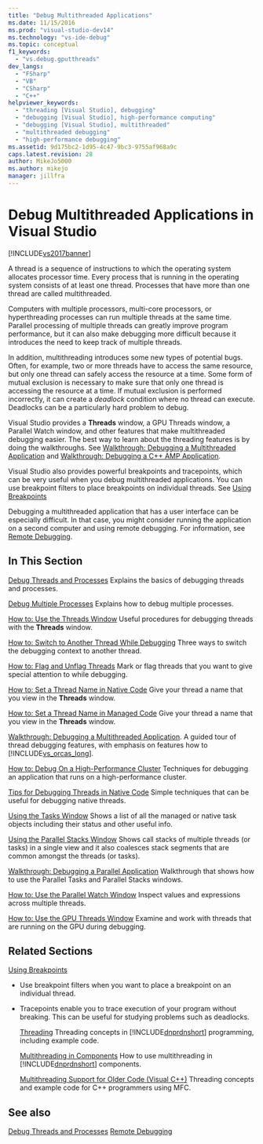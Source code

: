 ```yaml
---
title: "Debug Multithreaded Applications"
ms.date: 11/15/2016
ms.prod: "visual-studio-dev14"
ms.technology: "vs-ide-debug"
ms.topic: conceptual
f1_keywords:
  - "vs.debug.gputthreads"
dev_langs:
  - "FSharp"
  - "VB"
  - "CSharp"
  - "C++"
helpviewer_keywords:
  - "threading [Visual Studio], debugging"
  - "debugging [Visual Studio], high-performance computing"
  - "debugging [Visual Studio], multithreaded"
  - "multithreaded debugging"
  - "high-performance debugging"
ms.assetid: 9d175bc2-1d95-4c47-9bc3-9755af968a9c
caps.latest.revision: 28
author: MikeJo5000
ms.author: mikejo
manager: jillfra
---
```

# Debug Multithreaded Applications in Visual Studio
[!INCLUDE[vs2017banner](../includes/vs2017banner.md)]

A thread is a sequence of instructions to which the operating system allocates processor time. Every process that is running in the operating system consists of at least one thread. Processes that have more than one thread are called multithreaded.

 Computers with multiple processors, multi-core processors, or hyperthreading processes can run multiple threads at the same time. Parallel processing of multiple threads can greatly improve program performance, but it can also make debugging more difficult because it introduces the need to keep track of multiple threads.

 In addition, multithreading introduces some new types of potential bugs. Often, for example, two or more threads have to access the same resource, but only one thread can safely access the resource at a time. Some form of mutual exclusion is necessary to make sure that only one thread is accessing the resource at a time. If mutual exclusion is performed incorrectly, it can create a *deadlock* condition where no thread can execute. Deadlocks can be a particularly hard problem to debug.

 Visual Studio provides a **Threads** window, a GPU Threads window, a Parallel Watch window, and other features that make multithreaded debugging easier. The best way to learn about the threading features is by doing the walkthroughs. See [Walkthrough: Debugging a Multithreaded Application](../debugger/walkthrough-debugging-a-multithreaded-application.md) and [Walkthrough: Debugging a C++ AMP Application](https://msdn.microsoft.com/library/40e92ecc-f6ba-411c-960c-b3047b854fb5).

 Visual Studio also provides powerful breakpoints and tracepoints, which can be very useful when you debug multithreaded applications. You can use breakpoint filters to place breakpoints on individual threads. See [Using Breakpoints](../debugger/using-breakpoints.md)

 Debugging a multithreaded application that has a user interface can be especially difficult. In that case, you might consider running the application on a second computer and using remote debugging. For information, see [Remote Debugging](../debugger/remote-debugging.md).

## In This Section
 [Debug Threads and Processes](../debugger/debug-threads-and-processes.md)
 Explains the basics of debugging threads and processes.

 [Debug Multiple Processes](../debugger/debug-multiple-processes.md)
 Explains how to debug multiple processes.

 [How to: Use the Threads Window](../debugger/how-to-use-the-threads-window.md)
 Useful procedures for debugging threads with the **Threads** window.

 [How to: Switch to Another Thread While Debugging](../debugger/how-to-switch-to-another-thread-while-debugging.md)
 Three ways to switch the debugging context to another thread.

 [How to: Flag and Unflag Threads](../debugger/how-to-flag-and-unflag-threads.md)
 Mark or flag threads that you want to give special attention to while debugging.

 [How to: Set a Thread Name in Native Code](../debugger/how-to-set-a-thread-name-in-native-code.md)
 Give your thread a name that you view in the **Threads** window.

 [How to: Set a Thread Name in Managed Code](../debugger/how-to-set-a-thread-name-in-managed-code.md)
 Give your thread a name that you view in the **Threads** window.

 [Walkthrough: Debugging a Multithreaded Application](../debugger/walkthrough-debugging-a-multithreaded-application.md).
 A guided tour of thread debugging features, with emphasis on features how to [!INCLUDE[vs_orcas_long](../includes/vs-orcas-long-md.md)].

 [How to: Debug On a High-Performance Cluster](../debugger/how-to-debug-on-a-high-performance-cluster.md)
 Techniques for debugging an application that runs on a high-performance cluster.

 [Tips for Debugging Threads in Native Code](../debugger/tips-for-debugging-threads-in-native-code.md)
 Simple techniques that can be useful for debugging native threads.

 [Using the Tasks Window](../debugger/using-the-tasks-window.md)
 Shows a list of all the managed or native task objects including their status and other useful info.

 [Using the Parallel Stacks Window](../debugger/using-the-parallel-stacks-window.md)
 Shows call stacks of multiple threads (or tasks) in a single view and it also coalesces stack segments that are common amongst the threads (or tasks).

 [Walkthrough: Debugging a Parallel Application](../debugger/walkthrough-debugging-a-parallel-application.md)
 Walkthrough that shows how to use the Parallel Tasks and Parallel Stacks windows.

 [How to: Use the Parallel Watch Window](../debugger/how-to-use-the-parallel-watch-window.md)
 Inspect values and expressions across multiple threads.

 [How to: Use the GPU Threads Window](../debugger/how-to-use-the-gpu-threads-window.md)
 Examine and work with threads that are running on the GPU during debugging.

## Related Sections

[Using Breakpoints](../debugger/using-breakpoints.md)
- Use breakpoint filters when you want to place a breakpoint on an individual thread.

- Tracepoints enable you to trace execution of your program without breaking. This can be useful for studying problems such as deadlocks.

  [Threading](https://msdn.microsoft.com/library/7b46a7d9-c6f1-46d1-a947-ae97471bba87)
  Threading concepts in [!INCLUDE[dnprdnshort](../includes/dnprdnshort-md.md)] programming, including example code.

  [Multithreading in Components](https://msdn.microsoft.com/library/2fc31e68-fb71-4544-b654-0ce720478779)
  How to use multithreading in [!INCLUDE[dnprdnshort](../includes/dnprdnshort-md.md)] components.

  [Multithreading Support for Older Code (Visual C++)](https://msdn.microsoft.com/library/24425b1f-5031-4c6b-aac7-017115a40e7c)
  Threading concepts and example code for C++ programmers using MFC.

## See also
 [Debug Threads and Processes](../debugger/debug-threads-and-processes.md)
 [Remote Debugging](../debugger/remote-debugging.md)
